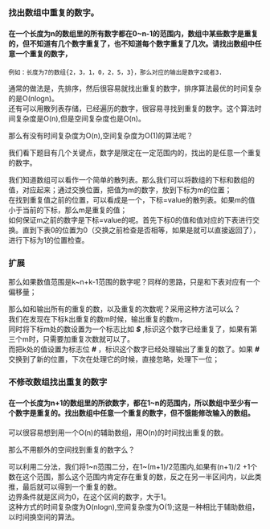 ### 找出数组中重复的数字。  
#### 在一个长度为n的数组里的所有数字都在0~n-1的范围内，数组中某些数字是重复的，但不知道有几个数字重复了，也不知道每个数字重复了几次。请找出数组中任意一个重复的数字，
  
    例如：长度为7的数组{2，3，1，0，2，5，3}，那么对应的输出是数字2或者3.

通常的做法是，先排序，然后很容易就找出重复的数字，排序算法最优的时间复杂的是O(nlogn)。  
还有可以用散列表存储，已经遍历的数字，很容易寻找到重复的数字。这个算法时间复杂度是O(n),但是空间复杂度也是O(n)。  

那么有没有时间复杂度为O(n),空间复杂度为O(1)的算法呢？  

我们看下题目有几个关键点，数字是限定在一定范围内的，找出的是任意一个重复的数字。  

我们知道数组可以看作一个简单的散列表。那么我们可以将数组的下标和数组的值，对应起来；通过交换位置，把值为m的数字，放到下标为m的位置；  
在找到重复值之前的位置，可以看成是一个，下标=value的散列表。如果m的值小于当前的下标，那么m是重复的值；  
如何保证m之前的数字是下标=value的呢。首先下标0的值和值对应的下表进行交换。直到下表0的位置为0（交换之前检查是否相等，如果是就可以直接返回了），进行下标为1的位置检查。

### 扩展
那么如果数值范围是k~n+k-1范围的数字呢？同样的思路，只是和下表对应有一个偏移量；  

那么如和输出所有的重复的数，以及重复的次数呢？采用这种方法可以么？  
我们在发现在下标k出重复的数m时候，输出重复的数m，  
同时将下标m处的数设置为一个标志比如 ***$*** ,标识这个数字已经重复了，如果有第三个m时，只需要加重复次数就可以了。  
而把k处的值设置为标志位 ***#*** ，标识这个数字已经处理输出了重复的数了。如果 ***#*** 交换到了新的位置，下次在处理它的时候，直接忽略，处理下一位；  

### 不修改数组找出重复的数字
#### 在一个长度为n+1的数组里的所欲数字，都在1~n的范围内，所以数组中至少有一个数字是重复的。找出数组中任意一个重复的数字，但不饿能修改输入的数组。

可以很容易想到用一个O(n)的辅助数组，用O(n)的时间找出重复的数。

那么不用额外的空间找到重复的数字么？

可以利用二分法，我们将1\~n范围二分，在1\~(m+1)/2范围内,如果有(n+1)/2 +1个数在这个范围，那么这个范围内肯定存在重复的数，反之在另一半区间内，以此类推，最后就可以得到一个重复的数。  
边界条件就是区间为0，在这个区间的数字，大于1。  
这种方式的时间复杂度为O(nlogn),空间复杂度为O(1);这是一种相比于辅助数组，以时间换空间的算法。  


